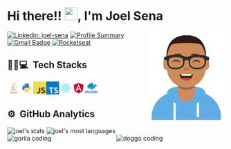 <h1 align="left">Hi there!! <img src="https://raw.githubusercontent.com/kaueMarques/kaueMarques/master/hi.gif" width="30px" height="30px">, I'm Joel Sena</h1>

<img align='right' src="/avatar.png" width="180px">

[![Linkedin: joel-sena](https://img.shields.io/badge/-Linkedin-blue?logo=Linkedin&logoColor=white&link=https://www.linkedin.com/in/joel-sena/)](https://www.linkedin.com/in/joel-sena/)
[![Profile Summary](https://img.shields.io/badge/-Profile%20Summary-222222?logo=ghost&logoColor=white&link=https://profile-summary-for-github.com/user/joelsena)](https://profile-summary-for-github.com/user/joelsena)
[![Gmail Badge](https://img.shields.io/badge/-joel.sena229@gmail.com-c14438?logo=Gmail&logoColor=white&link=mailto:joel.sena229@gmail.com)](mailto:joel.sena229@gmail.com)
[![Rocketseat](https://img.shields.io/badge/%F0%9F%9A%80-Rocketseat-blueviolet)](https://app.rocketseat.com.br/me/joel-sena-04942)


## 🐱‍👤💻 &nbsp;Tech Stacks
<img align="left" alt="Java" width="30px" src="https://raw.githubusercontent.com/github/explore/80688e429a7d4ef2fca1e82350fe8e3517d3494d/topics/java/java.png" />
<img align="left" alt="Python" width="30px" src="https://raw.githubusercontent.com/github/explore/80688e429a7d4ef2fca1e82350fe8e3517d3494d/topics/python/python.png" />
<img align="left" alt="JavaScript" width="30px" src="https://raw.githubusercontent.com/github/explore/80688e429a7d4ef2fca1e82350fe8e3517d3494d/topics/javascript/javascript.png" />
<img align="left" alt="TypeScript" width="30px" src="https://raw.githubusercontent.com/github/explore/80688e429a7d4ef2fca1e82350fe8e3517d3494d/topics/typescript/typescript.png" />
<img align="left" alt="React" width="30px" src="https://raw.githubusercontent.com/github/explore/80688e429a7d4ef2fca1e82350fe8e3517d3494d/topics/react/react.png" />
<img align="left" alt="Angular" width="30px" src="https://raw.githubusercontent.com/github/explore/80688e429a7d4ef2fca1e82350fe8e3517d3494d/topics/angular/angular.png" />
<img align="left" alt="Docker" width="30px" src="https://raw.githubusercontent.com/github/explore/80688e429a7d4ef2fca1e82350fe8e3517d3494d/topics/docker/docker.png" />

<br><br>

## ⚙️ &nbsp;GitHub Analytics

<div float="middle" width="100%">
<img width="400px" src="https://github-readme-stats.vercel.app/api?username=joelsena&show_icons=true&theme=dracula" alt="joel's stats"/>
<img width="400px" src="https://github-readme-stats.vercel.app/api/top-langs/?username=joelsena&layout=compact&theme=dracula" alt="joel's most languages"/>
</div>

<div style="display:flex">
<img alt="gorila coding" src="https://media.giphy.com/media/QNFhOolVeCzPQ2Mx85/giphy.gif" width="400px" >
<img alt="doggo coding" src="https://media1.giphy.com/media/Dh5q0sShxgp13DwrvG/giphy.gif?cid=ecf05e47c5myee4ysu72ssyh6oozkteg455w9ocmhtl5f14x&rid=giphy.gif&ct=g" width="400px" >
</div>
